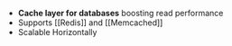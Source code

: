 - **Cache layer for databases** boosting read performance
- Supports [[Redis]] and [[Memcached]]
- Scalable Horizontally